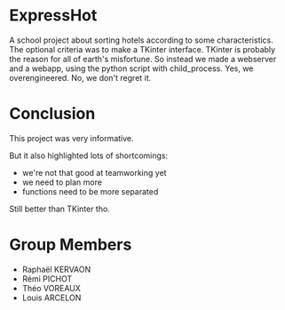 # ExpressHot
 A school project about sorting hotels according to some characteristics. The optional criteria was to make a TKinter interface. TKinter is probably the reason for all of earth's misfortune. So instead we made a webserver and a webapp, using the python script with child_process. Yes, we overengineered. No, we don't regret it.

# Conclusion

This project was very informative.

But it also highlighted lots of shortcomings:
- we're not that good at teamworking yet
- we need to plan more
- functions need to be more separated

Still better than TKinter tho.

# Group Members

- Raphaël KERVAON
- Rémi PICHOT
- Théo VOREAUX
- Louis ARCELON